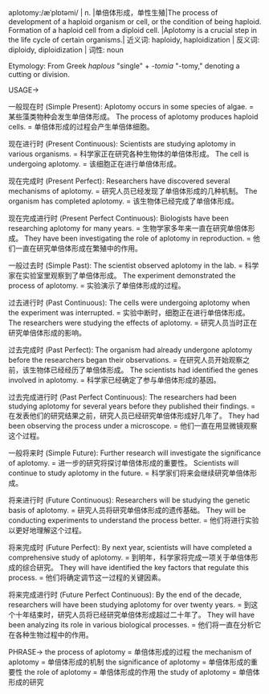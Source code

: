 aplotomy:/æˈplɒtəmi/ | n. |单倍体形成，单性生殖|The process of development of a haploid organism or cell, or the condition of being haploid.  Formation of a haploid cell from a diploid cell. |Aplotomy is a crucial step in the life cycle of certain organisms.| 近义词: haploidy, haploidization | 反义词: diploidy, diploidization | 词性: noun

Etymology:  From Greek *haplous* "single" + *-tomia* "-tomy," denoting a cutting or division.

USAGE->

一般现在时 (Simple Present):
Aplotomy occurs in some species of algae. =  某些藻类物种会发生单倍体形成。
The process of aplotomy produces haploid cells. = 单倍体形成的过程会产生单倍体细胞。

现在进行时 (Present Continuous):
Scientists are studying aplotomy in various organisms. = 科学家正在研究各种生物体的单倍体形成。
The cell is undergoing aplotomy. = 该细胞正在进行单倍体形成。

现在完成时 (Present Perfect):
Researchers have discovered several mechanisms of aplotomy. = 研究人员已经发现了单倍体形成的几种机制。
The organism has completed aplotomy. =  该生物体已经完成了单倍体形成。


现在完成进行时 (Present Perfect Continuous):
Biologists have been researching aplotomy for many years. = 生物学家多年来一直在研究单倍体形成。
They have been investigating the role of aplotomy in reproduction. = 他们一直在研究单倍体形成在繁殖中的作用。


一般过去时 (Simple Past):
The scientist observed aplotomy in the lab. = 科学家在实验室里观察到了单倍体形成。
The experiment demonstrated the process of aplotomy. = 实验演示了单倍体形成的过程。

过去进行时 (Past Continuous):
The cells were undergoing aplotomy when the experiment was interrupted. =  实验中断时，细胞正在进行单倍体形成。
The researchers were studying the effects of aplotomy. = 研究人员当时正在研究单倍体形成的影响。

过去完成时 (Past Perfect):
The organism had already undergone aplotomy before the researchers began their observations. = 在研究人员开始观察之前，该生物体已经经历了单倍体形成。
The scientists had identified the genes involved in aplotomy. = 科学家已经确定了参与单倍体形成的基因。

过去完成进行时 (Past Perfect Continuous):
The researchers had been studying aplotomy for several years before they published their findings. = 在发表他们的研究结果之前，研究人员已经研究单倍体形成好几年了。
They had been observing the process under a microscope. = 他们一直在用显微镜观察这个过程。

一般将来时 (Simple Future):
Further research will investigate the significance of aplotomy. =  进一步的研究将探讨单倍体形成的重要性。
Scientists will continue to study aplotomy in the future. = 科学家们将来会继续研究单倍体形成。


将来进行时 (Future Continuous):
Researchers will be studying the genetic basis of aplotomy. = 研究人员将研究单倍体形成的遗传基础。
They will be conducting experiments to understand the process better. = 他们将进行实验以更好地理解这个过程。


将来完成时 (Future Perfect):
By next year, scientists will have completed a comprehensive study of aplotomy. = 到明年，科学家将完成一项关于单倍体形成的综合研究。
They will have identified the key factors that regulate this process. = 他们将确定调节这一过程的关键因素。

将来完成进行时 (Future Perfect Continuous):
By the end of the decade, researchers will have been studying aplotomy for over twenty years. = 到这个十年结束时，研究人员将已经研究单倍体形成超过二十年了。
They will have been analyzing its role in various biological processes. = 他们将一直在分析它在各种生物过程中的作用。



PHRASE->
the process of aplotomy = 单倍体形成的过程
the mechanism of aplotomy = 单倍体形成的机制
the significance of aplotomy = 单倍体形成的重要性
the role of aplotomy = 单倍体形成的作用
the study of aplotomy = 单倍体形成的研究
